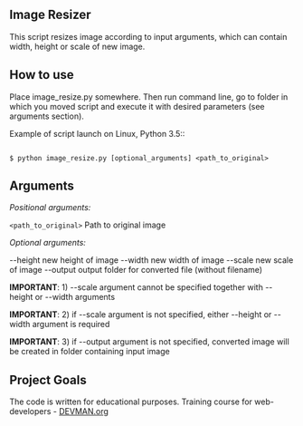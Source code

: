 Image Resizer
-------------

This script resizes image according to input arguments, which can contain width, height or scale of new image. 

How to use
-------------

Place image_resize.py somewhere. Then run command line, go to folder in which you moved script and execute it with desired parameters (see arguments section).

Example of script launch on Linux, Python 3.5::

```#!bash

$ python image_resize.py [optional_arguments] <path_to_original>

```

Arguments
-------------

*Positional arguments:*

``<path_to_original>``
    Path to original image
    
*Optional arguments:*
    
--height              new height of image
--width               new width of image
--scale               new scale of image
--output              output folder for converted file (without filename)

**IMPORTANT**: 1) --scale argument cannot be specified together with --height or --width arguments

**IMPORTANT**: 2) if --scale argument is not specified, either --height or --width argument is required

**IMPORTANT**: 3) if --output argument is not specified, converted image will be created in folder containing input image                     

Project Goals
-------------

The code is written for educational purposes. Training course for web-developers - [DEVMAN.org](https://devman.org)
